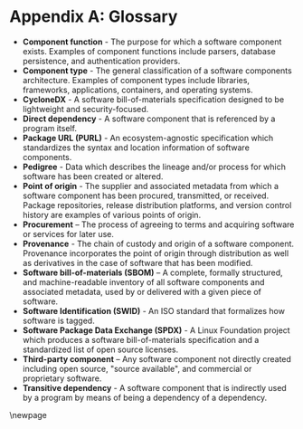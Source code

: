# Appendix A: Glossary

* **Component function** - The purpose for which a software component exists. Examples of component functions include parsers, database persistence, and authentication providers.
* **Component type** - The general classification of a software components architecture. Examples of component types include libraries, frameworks, applications, containers, and operating systems.
* **CycloneDX** - A software bill-of-materials specification designed to be lightweight and security-focused.
* **Direct dependency** - A software component that is referenced by a program itself.
* **Package URL \(PURL\)** - An ecosystem-agnostic specification which standardizes the syntax and location information of software components.
* **Pedigree** - Data which describes the lineage and/or process for which software has been created or altered.
* **Point of origin** - The supplier and associated metadata from which a software component has been procured, transmitted, or received. Package repositories, release distribution platforms, and version control history are examples of various points of origin.
* **Procurement** – The process of agreeing to terms and acquiring software or services for later use.
* **Provenance** - The chain of custody and origin of a software component. Provenance incorporates the point of origin through distribution as well as derivatives in the case of software that has been modified.
* **Software bill-of-materials \(SBOM\)** – A complete, formally structured, and machine-readable inventory of all software components and associated metadata, used by or delivered with a given piece of software.
* **Software Identification \(SWID\)** - An ISO standard that formalizes how software is tagged.
* **Software Package Data Exchange \(SPDX\)** - A Linux Foundation project which produces a software bill-of-materials specification and a standardized list of open source licenses.
* **Third-party component** – Any software component not directly created including open source, "source available", and commercial or proprietary software.
* **Transitive dependency** - A software component that is indirectly used by a program by means of being a dependency of a dependency.

 \newpage

